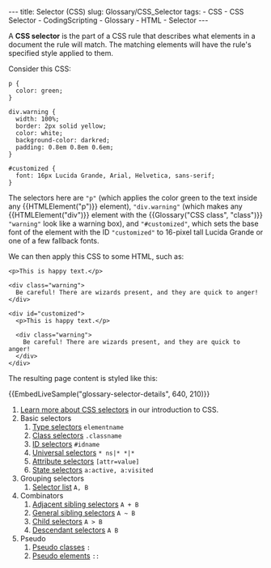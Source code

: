 --- title: Selector (CSS) slug: Glossary/CSS\_Selector tags: - CSS - CSS Selector - CodingScripting - Glossary - HTML - Selector ---

A **CSS selector** is the part of a CSS rule that describes what elements in a document the rule will match. The matching elements will have the rule's specified style applied to them.

Consider this CSS:

    p {
      color: green;
    }

    div.warning {
      width: 100%;
      border: 2px solid yellow;
      color: white;
      background-color: darkred;
      padding: 0.8em 0.8em 0.6em;
    }

    #customized {
      font: 16px Lucida Grande, Arial, Helvetica, sans-serif;
    }

The selectors here are `"p"` (which applies the color green to the text inside any {{HTMLElement("p")}} element), `"div.warning"` (which makes any {{HTMLElement("div")}} element with the {{Glossary("CSS class", "class")}} `"warning"` look like a warning box), and `"#customized"`, which sets the base font of the element with the ID `"customized"` to 16-pixel tall Lucida Grande or one of a few fallback fonts.

We can then apply this CSS to some HTML, such as:

    <p>This is happy text.</p>

    <div class="warning">
      Be careful! There are wizards present, and they are quick to anger!
    </div>

    <div id="customized">
      <p>This is happy text.</p>

      <div class="warning">
        Be careful! There are wizards present, and they are quick to anger!
      </div>
    </div>

The resulting page content is styled like this:

{{EmbedLiveSample("glossary-selector-details", 640, 210)}}

1.  [Learn more about CSS selectors](/en-US/docs/Learn/CSS/Building_blocks/Selectors) in our introduction to CSS.
2.  Basic selectors
    1.  [Type selectors](/en-US/docs/Web/CSS/Type_selectors) `elementname`
    2.  [Class selectors](/en-US/docs/Web/CSS/Class_selectors) `.classname`
    3.  [ID selectors](/en-US/docs/Web/CSS/ID_selectors) `#idname`
    4.  [Universal selectors](/en-US/docs/Web/CSS/Universal_selectors) `* ns|* *|*`
    5.  [Attribute selectors](/en-US/docs/Web/CSS/Attribute_selectors) `[attr=value]`
    6.  [State selectors](/en-US/docs/Web/CSS/Pseudo-classes) `a:active, a:visited`
3.  Grouping selectors
    1.  [Selector list](/en-US/docs/Web/CSS/Selector_list) `A, B`
4.  Combinators
    1.  [Adjacent sibling selectors](/en-US/docs/Web/CSS/Adjacent_sibling_combinator) `A + B`
    2.  [General sibling selectors](/en-US/docs/Web/CSS/General_sibling_combinator) `A ~ B`
    3.  [Child selectors](/en-US/docs/Web/CSS/Child_combinator) `A > B`
    4.  [Descendant selectors](/en-US/docs/Web/CSS/Descendant_combinator) `A B`
5.  Pseudo
    1.  [Pseudo classes](/en-US/docs/Web/CSS/Pseudo-classes) `:`
    2.  [Pseudo elements](/en-US/docs/Web/CSS/Pseudo-elements) `::`
